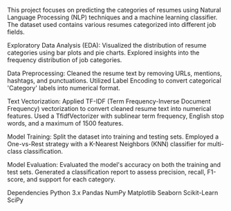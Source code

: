 This project focuses on predicting the categories of resumes using Natural Language Processing (NLP) techniques and a machine learning classifier. The dataset used contains various resumes categorized into different job fields.

Exploratory Data Analysis (EDA):
Visualized the distribution of resume categories using bar plots and pie charts.
Explored insights into the frequency distribution of job categories.

Data Preprocessing:
Cleaned the resume text by removing URLs, mentions, hashtags, and punctuations.
Utilized Label Encoding to convert categorical 'Category' labels into numerical format.

Text Vectorization:
Applied TF-IDF (Term Frequency-Inverse Document Frequency) vectorization to convert cleaned resume text into numerical features.
Used a TfidfVectorizer with sublinear term frequency, English stop words, and a maximum of 1500 features.

Model Training:
Split the dataset into training and testing sets.
Employed a One-vs-Rest strategy with a K-Nearest Neighbors (KNN) classifier for multi-class classification.

Model Evaluation:
Evaluated the model's accuracy on both the training and test sets.
Generated a classification report to assess precision, recall, F1-score, and support for each category.

Dependencies
Python 3.x
Pandas
NumPy
Matplotlib
Seaborn
Scikit-Learn
SciPy
